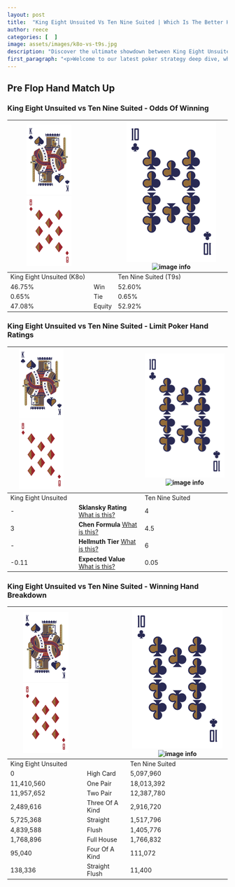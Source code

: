 ```yaml
---
layout: post
title:  "King Eight Unsuited Vs Ten Nine Suited | Which Is The Better Hand In Poker? A Complete Guide"
author: reece
categories: [  ]
image: assets/images/k8o-vs-t9s.jpg
description: "Discover the ultimate showdown between King Eight Unsuited and Ten Nine Suited in poker! Uncover the odds, strategies, and scenarios where one hand triumphs over the other. Get ready to up your poker game with this thrilling analysis."
first_paragraph: "<p>Welcome to our latest poker strategy deep dive, where we're pitting two distinct hands against each other in a high-stakes showdown: King Eight Unsuited vs Ten Nine Suited.</p><p>In the dynamic world of poker, every decision counts, and knowing which hand holds the upper hand is key to your success at the table.</p><p>In this article, we'll dissect these two hands, explore the scenarios where one dominates the other, and equip you with the knowledge to make strategic choices that can tip the odds in your favor.</p><p>Get ready to unravel the intriguing dynamics of these poker hands and elevate your game to new heights.</p>"
---
```




[comment]: # (sp0)

## Pre Flop Hand Match Up

<div class="table hand-ratings" markdown="1"> 



### King Eight Unsuited vs Ten Nine Suited - Odds Of Winning


    
| ![image info](assets/images/hand1/K.png) ![image info](assets/images/hand1/8o.png) |  | ![image info](assets/images/hand2/T.png) ![image info](assets/images/hand2/9s.png) |
| -------- | -------- | -------- |
| King Eight Unsuited (K8o) |  | Ten Nine Suited (T9s) |
| 46.75% | Win | 52.60% |
| 0.65% | Tie | 0.65% |
| 47.08% | Equity | 52.92% |




[comment]: # (sp1)



### King Eight Unsuited vs Ten Nine Suited - Limit Poker Hand Ratings


    
| ![image info](assets/images/hand1/K.png) ![image info](assets/images/hand1/8o.png) |  | ![image info](assets/images/hand2/T.png) ![image info](assets/images/hand2/9s.png) |
| -------- | -------- | -------- |
| King Eight Unsuited |  | Ten Nine Suited |
| - | **Sklansky Rating** [What is this?](/sklansky-rating-explained) | 4 |
| 3 | **Chen Formula** [What is this?](/chen-formula-explained) | 4.5 |
| - | **Hellmuth Tier** [What is this?](/Hellmuth-tier-explained) | 6 |
| -0.11 | **Expected Value** [What is this?](/expected-value-explained) | 0.05 |




[comment]: # (sp2)



### King Eight Unsuited vs Ten Nine Suited - Winning Hand Breakdown


    
| ![image info](assets/images/hand1/K.png) ![image info](assets/images/hand1/8o.png) |  | ![image info](assets/images/hand2/T.png) ![image info](assets/images/hand2/9s.png) |
| -------- | -------- | -------- |
| King Eight Unsuited |  | Ten Nine Suited |
| 0 | High Card | 5,097,960 |
| 11,410,560 | One Pair | 18,013,392 |
| 11,957,652 | Two Pair | 12,387,780 |
| 2,489,616 | Three Of A Kind | 2,916,720 |
| 5,725,368 | Straight | 1,517,796 |
| 4,839,588 | Flush | 1,405,776 |
| 1,768,896 | Full House | 1,766,832 |
| 95,040 | Four Of A Kind | 111,072 |
| 138,336 | Straight Flush | 11,400 |




[comment]: # (sp3)



</div>

[comment]: # (sp4)



[comment]: # (sp5)

